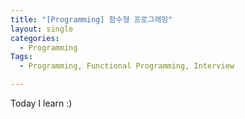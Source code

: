 ```yaml
---
title: "[Programming] 함수형 프로그래밍"
layout: single
categories:
  - Programming
Tags:
  - Programming, Functional Programming, Interview

---
```

Today I learn :) 